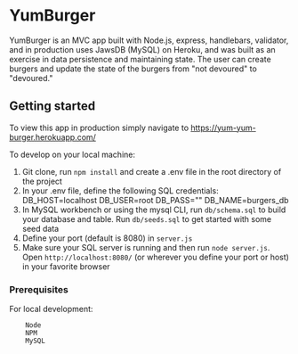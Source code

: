 # YumBurger

YumBurger is an MVC app built with Node.js, express, handlebars, validator, and in production uses JawsDB (MySQL) on Heroku, and was built as an exercise in data persistence and maintaining state. The user can create burgers and update the state of the burgers from "not devoured" to "devoured." 

## Getting started

To view this app in production simply navigate to https://yum-yum-burger.herokuapp.com/ 

To develop on your local machine:

1) Git clone, run `npm install` and create a .env file in the root directory of the project
2) In your .env file, define the following SQL credentials:
    DB_HOST=localhost
    DB_USER=root
    DB_PASS=""
    DB_NAME=burgers_db
3) In MySQL workbench or using the mysql CLI, run `db/schema.sql` to build your database and table. Run `db/seeds.sql` to get started with some seed data
4) Define your port (default is 8080) in `server.js`
5) Make sure your SQL server is running and then run `node server.js`. Open `http://localhost:8080/` (or wherever you define your port or host) in your favorite browser

### Prerequisites

For local development: 
```
    Node
    NPM
    MySQL 
```